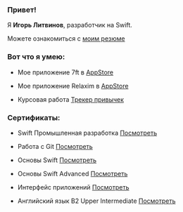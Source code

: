 ### Привет!

Я **Игорь Литвинов**, разработчик на Swift.

Можете ознакомиться с [моим резюме](http://igor-ios.ru/iOS-developer_Литвинов_Игорь.pdf)


### Вот что я умею:

* Мое приложение 7ft в [AppStore](https://apps.apple.com/ru/app/7ft/id6468911605)

* Мое приложение Relaxim в [AppStore](https://apps.apple.com/us/app/relaxim/id6456844054)

* Курсовая работа [Трекер привычек](https://github.com/sgarista/MyHabits)


### Сертификаты:

* Swift Промышленная разработка [Посмотреть](https://github.com/sgarista/sgarista/blob/main/%D1%81ertificates/certificate_prom.pdf)
  
* Работа с Git [Посмотреть](https://github.com/sgarista/sgarista/blob/main/%D1%81ertificates/certificate_git.pdf)

* Основы Swift [Посмотреть](https://github.com/sgarista/sgarista/blob/main/%D1%81ertificates/certificate_osnovi.pdf)

* Основы Swift Advanced [Посмотреть](https://github.com/sgarista/sgarista/blob/main/%D1%81ertificates/certificate_advance.pdf)

* Интерфейс приложений [Посмотреть](https://github.com/sgarista/sgarista/blob/main/%D1%81ertificates/certificateUI.pdf)

* Английский язык B2 Upper Intermediate [Посмотреть](https://github.com/sgarista/sgarista/blob/main/%D1%81ertificates/EFSETCertificate.pdf)


